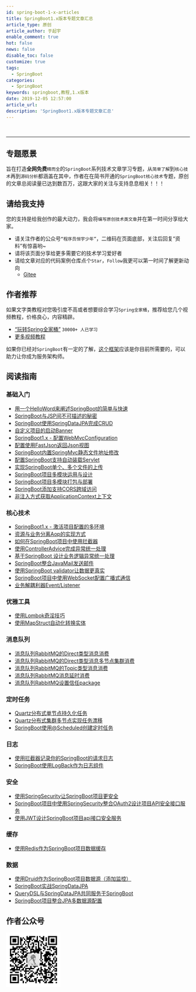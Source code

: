 ```yaml
---
id: spring-boot-1-x-articles
title: SpringBoot1.x版本专题文章汇总
article_type: 原创
article_author: 于起宇
enable_comment: true
hot: false
news: false
disable_toc: false
customize: true
tags:
  - SpringBoot
categories:
  - SpringBoot
keywords: springboot,教程,1.x版本
date: 2019-12-05 12:57:00
article_url:
description: 'SpringBoot1.x版本专题文章汇总'
---
```


<br/>
<hr/>


## 专题愿景

旨在打造**全网免费**`精而全`的`SpringBoot`系列技术文章学习专题，从`简单了解`到`核心技术`再到`源码分析`都涵盖在其中，作者在在简书开通的`SpringBoot核心技术`专题，原创的文章总阅读量已达到数百万，这跟大家的关注与支持息息相关！！！

<!--more-->

## 请给我支持

您的支持是给我创作的最大动力，我会将`编写原创技术类文章`并在第一时间分享给大家。

- 请关注作者的公众号`“程序员恒宇少年”`，二维码在页面底部，关注后回复“资料”有惊喜哟~
- 请将该页面分享给更多需要它的技术学习爱好者
- 请给文章对应的代码案例仓库点个`Star`，`Follow`我更可以第一时间了解更新动向
  - [Gitee](https://gitee.com/hengboy/spring-boot-chapter)



## 作者推荐

如果文字类教程对您吸引度不高或者想要综合学习`Spring全家桶`，推荐给您几个视频教程，价格良心，内容精辟。

- [“玩转Spring全家桶”](https://time.geekbang.org/course/intro/100023501?code=Bb0kYvkF8opyRcznUfl1msqTIMJ1AY-kgBEfuR9N4nw%3D)  `30000+ 人已学习`
- [更多视频教程](/geektime)

如果你已经对`SpringBoot`有一定的了解，[这个框架](/apiboot-all-articles.html)应该是你目前所需要的，可以助力让你成为服务架构师。



## 阅读指南

### 基础入门

- [用一个HelloWord来阐述SpringBoot的简单与快速](https://www.jianshu.com/p/2a37c26d1928)
- [SpringBoot与JSP间不可描述的秘密](https://www.jianshu.com/p/90a84c814d0c)
- [SpringBoot使用SpringDataJPA完成CRUD](https://www.jianshu.com/p/b6932740f3c0)
- [自定义项目的启动Banner](/use-consumer-banner.html)
- [SpringBoot1.x - 配置WebMvcConfiguration](/springboot-mvc-configuration.html)
- [配置使用FastJson返回Json视图](https://www.jianshu.com/p/14df78573cb2)
- [SpringBoot内置SpringMvc静态文件地址修改](https://www.jianshu.com/p/c6ab1081fd5f)
- [配置SpringBoot支持自动装载Servlet](https://www.jianshu.com/p/2973bdd083ef)
- [实现SpringBoot单个、多个文件的上传](https://www.jianshu.com/p/7903b6ebe47f)
- [SpringBoot项目多模块运用与设计](https://www.jianshu.com/p/33809a23e91a)
- [SpringBoot项目多模块打包与部署](https://www.jianshu.com/p/37d083ce2063)
- [SpringBoot添加支持CORS跨域访问](https://www.jianshu.com/p/c6ea21b64f6e)
- [非注入方式获取ApplicationContext上下文](/spring-get-application-context.html)

### 核心技术

- [SpringBoot1.x - 激活项目配置的多环境](/springboot-active-profiles.html)
- [资源与业务分离Aop的实现方式](/aop-resource-load.html)
- [如何在SpringBoot项目中使用拦截器](https://www.jianshu.com/p/f69b21731b41)
- [使用ControllerAdvice完成异常统一处理](/springboot-exception-handler-advice.html)
- [基于SpringBoot 设计业务逻辑异常统一处理](https://blog.yuqiyu.com/springboot-exception-handler-advice.html)
- [SpringBoot整合JavaMail发送邮件](https://www.jianshu.com/p/0991f0841b0a)
- [使用SpringBoot validator让数据更真实](https://www.jianshu.com/p/e111d3fbc583)
- [SpringBoot项目中使用WebSocket配置广播式通信](https://www.jianshu.com/p/19cec6fbf422)
- [业务解耦利器Event/Listener](/spring-event-listener.html)

### 优雅工具

- [使用Lombok奇淫技巧](/use-lombok.html)
- [使用MapStruct自动化转换实体](/use-mapstruct.html)


### 消息队列
- [消息队列RabbitMQ的Direct类型消息消费](/rabbitmq-direct-exchange.html)
- [消息队列RabbitMQ的Direct类型消息多节点集群消费](/rabbitmq-direct-exchange-cluster.html)
- [消息队列RabbitMQ的Topic类型消息消费](/rabbitmq-topic-exchange.html)
- [消息队列RabbitMQ消息延时消费](/rabbitmq-delay-consumer.html)
- [消息队列RabbitMQ设置信任package](/rabbitmq-trust-package.html)

### 定时任务

- [Quartz分布式单节点持久化任务](/quartz-single-node.html)
- [Quartz分布式集群多节点实现任务漂移](/quartz-cluster-node.html)
- [SpringBoot使用@Scheduled创建定时任务](https://www.jianshu.com/p/c7492aeb35a1)

### 日志

- [使用拦截器记录你的SpringBoot的请求日志](https://www.jianshu.com/p/890c23a1b3d7)
- [SpringBoot使用LogBack作为日志组件](https://www.jianshu.com/p/06b6574943df)

### 安全

- [使用SpringSecurity让SpringBoot项目更安全](https://www.jianshu.com/p/c3b49d0a490b)
- [SpringBoot项目中使用SpringSecurity整合OAuth2设计项目API安全接口服务](https://www.jianshu.com/p/ded9dc32f550)
- [使用JWT设计SpringBoot项目api接口安全服务](https://www.jianshu.com/p/2503cde90c55)

### 缓存

- [使用Redis作为SpringBoot项目数据缓存](https://www.jianshu.com/p/5a70b13a4fa7)

### 数据

- [使用Druid作为SpringBoot项目数据源（添加监控）](https://www.jianshu.com/p/e84e2709f383)
- [SpringBoot实战SpringDataJPA](https://www.jianshu.com/p/9d5bf0e4943f)
- [QueryDSL与SpringDataJPA共同服务于SpringBoot](https://www.jianshu.com/p/7379173e1970)
- [SpringBoot项目整合JPA多数据源配置](https://www.jianshu.com/p/9f812e651319)



## 作者公众号

  <img src="/images/mp.jpg" width="150"/>